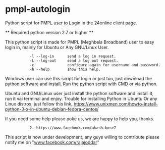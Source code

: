 # pmpl-autologin
Python script for PMPL user to Login in the 24online client page.

** Required python version 2.7 or higher **

This python script is made for PMPL (Meghbela Broadband) user to easy login in, mainly for Ubuntu or Any GNU/Linux User.

```
           -l --log-in      send a log in request.
           -L --log-out     send a log out request.
           -c               configure again for username and password.
           -h --help        show this help.
```

Windows user can use this script for login or just fun, just download the python software and install, Run the python script with CMD or via python.

Ubuntu and GNU/Linux user just install the python software and install it, run it vai terminal and enjoy. Trouble for installing Python in Ubuntu Or any Linux distros, just follow this link, https://www.unixmen.com/howto-install-python-3-x-in-ubuntu-debian-fedora-centos/

If you need some help please poke us, we are happy to help you, thanks. 
```        1. https://www.facebook.com/rajajoddar
           2. https://www.facebook.com/akash.bose7
``` 

This script is now under development, any guys willing to contribute please notify me on "www.facebook.com/rajajoddar"

